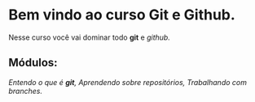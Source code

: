 # Bem vindo ao curso Git e Github.
Nesse curso você vai dominar todo **git** e _github._

## Módulos:
_Entendo o que é **git**, Aprendendo sobre repositórios, Trabalhando com branches._


